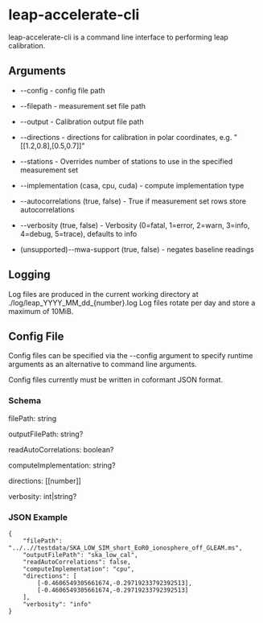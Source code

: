 # leap-accelerate-cli

leap-accelerate-cli is a command line interface to performing leap calibration.

## Arguments

* --config - config file path

* --filepath - measurement set file path

* --output - Calibration output file path

* --directions - directions for calibration in polar coordinates, e.g. "[[1.2,0.8],[0.5,0.7]]"

* --stations - Overrides number of stations to use in the specified measurement set

* --implementation (casa, cpu, cuda) - compute implementation type

* --autocorrelations (true, false) - True if measurement set rows store autocorrelations

* --verbosity (true, false) - Verbosity (0=fatal, 1=error, 2=warn, 3=info, 4=debug, 5=trace), defaults to info

* (unsupported)--mwa-support (true, false) - negates baseline readings 

## Logging

Log files are produced in the current working directory at ./log/leap_YYYY_MM_dd_{number}.log Log files rotate per day and store a maximum of 10MiB.

## Config File

Config files can be specified via the --config argument to specify runtime arguments as an alternative to command line arguments.

Config files currently must be written in coformant JSON format.

### Schema

filePath: string

outputFilePath: string?

readAutoCorrelations: boolean?

computeImplementation: string?

directions: [[number]]

verbosity: int|string?

### JSON Example

```
{
    "filePath": "../..//testdata/SKA_LOW_SIM_short_EoR0_ionosphere_off_GLEAM.ms",
    "outputFilePath": "ska_low_cal",
    "readAutoCorrelations": false,
    "computeImplementation": "cpu",
    "directions": [
        [-0.4606549305661674,-0.29719233792392513],
        [-0.4606549305661674,-0.29719233792392513]
    ],
    "verbosity": "info"
}
```
